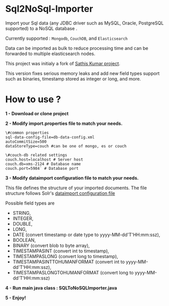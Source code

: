 Sql2NoSql-Importer
==================

Import your Sql data (any JDBC driver such as MySQL, Oracle, PostgreSQL supported) to a NoSQL database . 

Currently supported : `Mongodb`, `CouchDB`, and `Elasticsearch`

Data can be imported as bulk to reduce processing time and can be forwarded to multiple elasticsearch nodes. 

This project was initialy a fork of [Sathis Kumar project](https://code.google.com/p/sql-to-nosql-importer/).

This version fixes serious memory leaks and add new field types support such as binaries, timestamp stored as integer or long, and more.

How to use ?
==================

**1 - Download or clone project**

**2 - Modify import.properties file to match your needs.**

    \#common properties
    sql-data-config-file=db-data-config.xml
    autoCommitSize=500
    dataStoreType=couch #can be one of mongo, es or couch 
     
    \#couch-db related settings
    couch.host=localhost # Server host
    couch.db=xms-2124 # Database name
    couch.port=5984` # Database port

**3 - Modify dataimport configuration file to match your needs.**

This file defines the structure of your imported documents.
The file structure follows Solr's [dataimport configuration file](http://wiki.apache.org/solr/DataImportHandler)

Possible field types are 
- STRING, 
- INTEGER, 
- DOUBLE, 
- LONG, 
- DATE (convert timestamp or date type to yyyy-MM-dd'T'HH:mm:ssz),
- BOOLEAN,
- BINARY (convert blob to byte array), 
- TIMESTAMPASINT (convert int to timestamp), 
- TIMESTAMPASLONG (convert long to timestamp), 
- TIMESTAMPASINTTOHUMANFORMAT (convert int to yyyy-MM-dd'T'HH:mm:ssz),
- TIMESTAMPASLONGTOHUMANFORMAT (convert long to yyyy-MM-dd'T'HH:mm:ssz)

**4 - Run main java class : SQLToNoSQLImporter.java**

**5 - Enjoy!**


